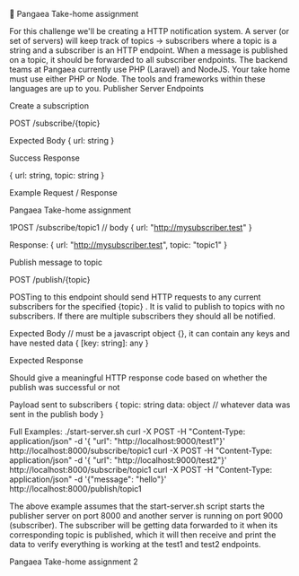 🏡
Pangaea Take-home assignment

For this challenge we'll be creating a HTTP notification system. A server (or set of servers) will keep track of topics ->
subscribers where a topic is a string and a subscriber is an HTTP endpoint. When a message is published on a topic, it
should be forwarded to all subscriber endpoints.
The backend teams at Pangaea currently use PHP Laravel) and NodeJS. Your take home must use either PHP or
Node. The tools and frameworks within these languages are up to you.
Publisher Server Endpoints

Create a subscription

POST /subscribe/{topic}

Expected Body
{
url: string
}

Success Response

{
url: string,
topic: string
}

Example Request / Response

Pangaea Take-home assignment

1POST /subscribe/topic1
// body
{
url: "http://mysubscriber.test"
}

Response:
{
url: "http://mysubscriber.test",
topic: "topic1"
}

Publish message to topic

POST /publish/{topic}

POSTing to this endpoint should send HTTP requests to any current subscribers for the specified {topic} . It is valid
to publish to topics with no subscribers. If there are multiple subscribers they should all be notified.

Expected Body
// must be a javascript object {}, it can contain any keys and have nested data
{
[key: string]: any
}

Expected Response

Should give a meaningful HTTP response code based on whether the publish was successful or not

Payload sent to subscribers
{
topic: string
data: object // whatever data was sent in the publish body
}

Full Examples:
./start-server.sh
curl -X POST -H "Content-Type: application/json" -d '{ "url": "http://localhost:9000/test1"}' http://localhost:8000/subscribe/topic1
curl -X POST -H "Content-Type: application/json" -d '{ "url": "http://localhost:9000/test2"}' http://localhost:8000/subscribe/topic1
curl -X POST -H "Content-Type: application/json" -d '{"message": "hello"}' http://localhost:8000/publish/topic1

The above example assumes that the start-server.sh script starts the publisher server on port 8000 and another
server is running on port 9000 (subscriber). The subscriber will be getting data forwarded to it when its
corresponding topic is published, which it will then receive and print the data to verify everything is working at the
test1 and test2 endpoints.

Pangaea Take-home assignment
2